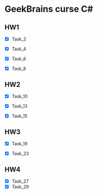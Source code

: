 # GeekBrains curse C#

## HW1
- [X] Task_2
- [X] Task_4
- [X] Task_6
- [X] Task_8


## HW2
- [X] Task_10
- [X] Task_13
- [X] Task_15


## HW3
- [X] Task_19
- [X] Task_23


## HW4
- [X] Task_27
- [X] Task_29
